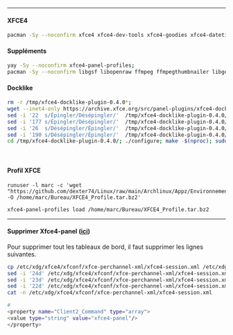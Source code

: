 ---------------------------------------------------------------------------------------------------------------------------------------------------
#### XFCE4
```bash
pacman -Sy --noconfirm xfce4 xfce4-dev-tools xfce4-goodies xfce4-datetime-plugin xfce4-whiskermenu-plugin;
```

#### Suppléments
```bash
yay -Sy --noconfirm xfce4-panel-profiles;
pacman -Sy --noconfirm libgsf libopenraw ffmpeg ffmpegthumbnailer libgepub poppler poppler-glib;
```

#### Docklike
```bash
rm -r /tmp/xfce4-docklike-plugin-0.4.0*;
wget --inet4-only https://archive.xfce.org/src/panel-plugins/xfce4-docklike-plugin/0.4/xfce4-docklike-plugin-0.4.0.tar.bz2 -O /tmp/xfce4-docklike-plugin-0.4.0.tar.bz2 && tar xf /tmp/xfce4-docklike-plugin-0.4.0.tar.bz2 -C /tmp;
sed -i '22  s/Épingler/Désépingler/'  /tmp/xfce4-docklike-plugin-0.4.0/po/fr.po;
sed -i '177 s/Épingler/Désépingler/'  /tmp/xfce4-docklike-plugin-0.4.0/po/fr.po;
sed -i '26  s/Désépingler/Épingler/'  /tmp/xfce4-docklike-plugin-0.4.0/po/fr.po;
sed -i '190 s/Désépingler/Épingler/'  /tmp/xfce4-docklike-plugin-0.4.0/po/fr.po;
cd /tmp/xfce4-docklike-plugin-0.4.0/; ./configure; make -$(nproc); sudo make install;
```
<br />

#### Profil XFCE
```
runuser -l marc -c 'wget "https://github.com/dexter74/Linux/raw/main/Archlinux/Appz/Environnements_Graphique/XFCE4_Profile.tar.bz2" -O /home/marc/Bureau/XFCE4_Profile.tar.bz2'

xfce4-panel-profiles load /home/marc/Bureau/XFCE4_Profile.tar.bz2 
```

---------------------------------------------------------------------------------------------------------------------------------------------------

#### Supprimer Xfce4-panel ([ici](https://unix.stackexchange.com/questions/38048/how-to-remove-all-the-panels-in-xfce))
Pour supprimer tout les tableaux de bord, il faut supprimer les lignes suivantes.

```bash
cp /etc/xdg/xfce4/xfconf/xfce-perchannel-xml/xfce4-session.xml /etc/xdg/xfce4/xfconf/xfce-perchannel-xml/xfce4-session.xml.old
sed -i '24d' /etc/xdg/xfce4/xfconf/xfce-perchannel-xml/xfce4-session.xml;
sed -i '23d' /etc/xdg/xfce4/xfconf/xfce-perchannel-xml/xfce4-session.xml;
sed -i '22d' /etc/xdg/xfce4/xfconf/xfce-perchannel-xml/xfce4-session.xml;
cat -n /etc/xdg/xfce4/xfconf/xfce-perchannel-xml/xfce4-session.xml
```

```bash
# 
<property name="Client2_Command" type="array">
<value type="string" value="xfce4-panel"/>
</property>
```


